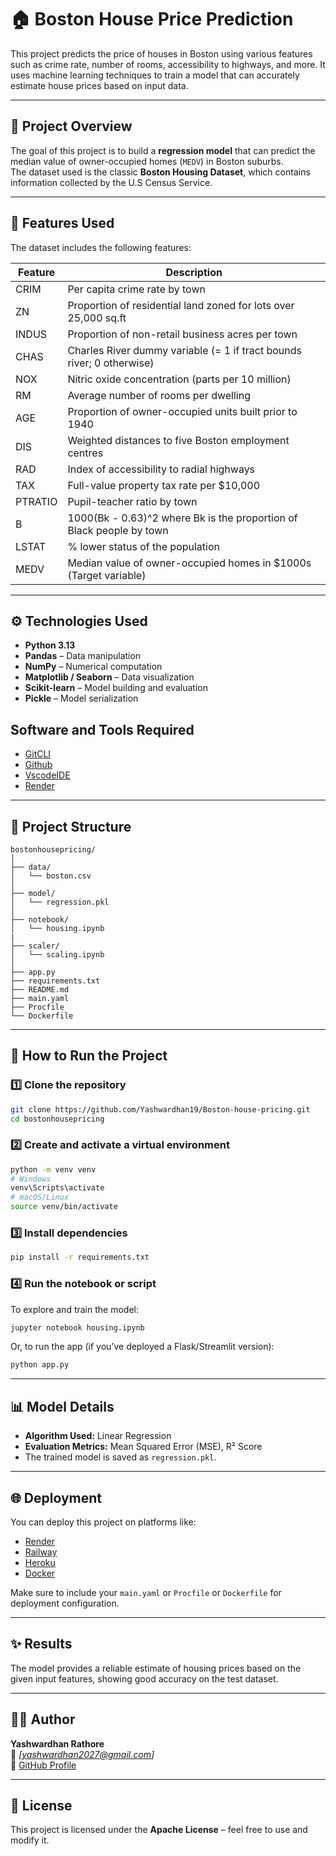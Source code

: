 # 🏠 Boston House Price Prediction

This project predicts the price of houses in Boston using various features such as crime rate, number of rooms, accessibility to highways, and more. It uses machine learning techniques to train a model that can accurately estimate house prices based on input data.

---

## 📘 Project Overview

The goal of this project is to build a **regression model** that can predict the median value of owner-occupied homes (`MEDV`) in Boston suburbs.  
The dataset used is the classic **Boston Housing Dataset**, which contains information collected by the U.S Census Service.

---

## 🧠 Features Used

The dataset includes the following features:

| Feature | Description |
|----------|--------------|
| CRIM | Per capita crime rate by town |
| ZN | Proportion of residential land zoned for lots over 25,000 sq.ft |
| INDUS | Proportion of non-retail business acres per town |
| CHAS | Charles River dummy variable (= 1 if tract bounds river; 0 otherwise) |
| NOX | Nitric oxide concentration (parts per 10 million) |
| RM | Average number of rooms per dwelling |
| AGE | Proportion of owner-occupied units built prior to 1940 |
| DIS | Weighted distances to five Boston employment centres |
| RAD | Index of accessibility to radial highways |
| TAX | Full-value property tax rate per $10,000 |
| PTRATIO | Pupil-teacher ratio by town |
| B | 1000(Bk - 0.63)^2 where Bk is the proportion of Black people by town |
| LSTAT | % lower status of the population |
| MEDV | Median value of owner-occupied homes in $1000s (Target variable) |

---

## ⚙️ Technologies Used

- **Python 3.13**
- **Pandas** – Data manipulation  
- **NumPy** – Numerical computation  
- **Matplotlib / Seaborn** – Data visualization  
- **Scikit-learn** – Model building and evaluation  
- **Pickle** – Model serialization

## Software and Tools Required

-  [GitCLI](https://git-scm.com)
-  [Github](https://github.com)
-  [VscodeIDE](https://code.visualstudio.com)
-  [Render](https://render.com)

---

## 📂 Project Structure

```
bostonhousepricing/
│
├── data/
│   └── boston.csv
│
├── model/
│   └── regression.pkl
│
├── notebook/
│   └── housing.ipynb
|
├── scaler/
│   └── scaling.ipynb
│
├── app.py
├── requirements.txt
├── README.md
├── main.yaml
├── Procfile
└── Dockerfile
```

---

## 🚀 How to Run the Project

### 1️⃣ Clone the repository
```bash
git clone https://github.com/Yashwardhan19/Boston-house-pricing.git
cd bostonhousepricing
```

### 2️⃣ Create and activate a virtual environment
```bash
python -m venv venv
# Windows
venv\Scripts\activate
# macOS/Linux
source venv/bin/activate
```

### 3️⃣ Install dependencies
```bash
pip install -r requirements.txt
```

### 4️⃣ Run the notebook or script
To explore and train the model:
```bash
jupyter notebook housing.ipynb
```
Or, to run the app (if you’ve deployed a Flask/Streamlit version):
```bash
python app.py
```

---

## 📊 Model Details

- **Algorithm Used:** Linear Regression  
- **Evaluation Metrics:** Mean Squared Error (MSE), R² Score  
- The trained model is saved as `regression.pkl`.

---

## 🌐 Deployment

You can deploy this project on platforms like:
- [Render](https://render.com)
- [Railway](https://railway.app)
- [Heroku](https://www.heroku.com)
- [Docker](https://www.docker.com)

Make sure to include your `main.yaml` or `Procfile` or `Dockerfile` for deployment configuration.

---

## ✨ Results

The model provides a reliable estimate of housing prices based on the given input features, showing good accuracy on the test dataset.

---

## 👨‍💻 Author

**Yashwardhan Rathore**  
📧 *[yashwardhan2027@gmail.com]*  
🔗 [GitHub Profile](https://github.com/Yashwardhan19)

---

## 🪪 License

This project is licensed under the **Apache License** – feel free to use and modify it.
